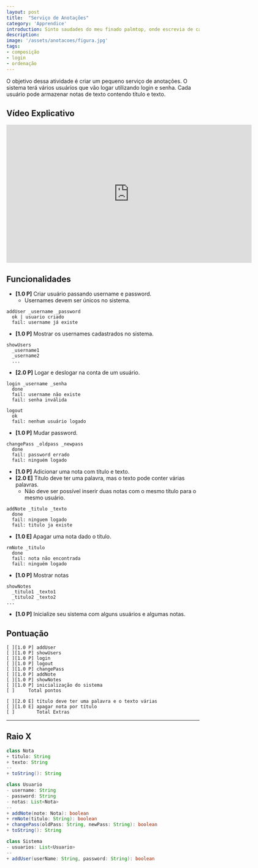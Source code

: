 ```yaml
---
layout: post
title:  "Serviço de Anotações"
category: 'Apprendice'
introduction: Sinto saudades do meu finado palmtop, onde escrevia de canetinha todos os meus insights. Com essa parada de smathphone e trocentos aplicativos de anotações, perdeu foi a graça.
description: 
image: '/assets/anotacoes/figura.jpg'
tags:
- composição
- login
- ordenação
---
```


O objetivo dessa atividade é criar um pequeno serviço de anotações. O sistema
terá vários usuários que vão logar utilizando login e senha. Cada usuário pode
armazenar notas de texto contendo título e texto.

## Vídeo Explicativo

<iframe width="640" height="360" src="https://www.youtube.com/embed/ggOdp0Eh7fc" frameborder="0" allowfullscreen></iframe>

## Funcionalidades

- **[1.0 P]** Criar usuário passando username e password.
    - Usernames devem ser únicos no sistema.

```
addUser _username _password
  ok | usuario criado
  fail: username já existe
```


- **[1.0 P]** Mostrar os usernames cadastrados no sistema.

```
showUsers
  _username1
  _username2
  ...
```

- **[2.0 P]** Logar e deslogar na conta de um usuário.

```
login _username _senha
  done
  fail: username não existe
  fail: senha inválida

logout
  ok
  fail: nenhum usuário logado
```


- **[1.0 P]** Mudar password.

```
changePass _oldpass _newpass
  done
  fail: password errado
  fail: ninguém logado
```


- **[1.0 P]** Adicionar uma nota com título e texto.
- **[2.0 E]** Título deve ter uma palavra, mas o texto pode conter várias palavras.
    - Não deve ser possível inserir duas notas com o mesmo título para o mesmo usuário.

```
addNote _titulo _texto
  done
  fail: ninguem logado
  fail: titulo ja existe
```


- **[1.0 E]** Apagar uma nota dado o título.

```
rmNote _titulo
  done
  fail: nota não encontrada
  fail: ninguém logado
```


- **[1.0 P]** Mostrar notas

```
showNotes
  _titulo1 _texto1
  _titulo2 _texto2
...
```


- **[1.0 P]** Inicialize seu sistema com alguns usuários e algumas notas.



## Pontuação

```
[ ][1.0 P] addUser
[ ][1.0 P] showUsers
[ ][1.0 P] login
[ ][1.0 P] logout
[ ][1.0 P] changePass
[ ][1.0 P] addNote
[ ][1.0 P] showNotes
[ ][1.0 P] inicialização do sistema
[ ]     Total pontos

[ ][2.0 E] título deve ter uma palavra e o texto várias
[ ][1.0 E] apagar nota por título
[ ]        Total Extras
```

---
## Raio X

````java
class Nota
+ titulo: String
+ texto: String
--
+ toString(): String

class Usuario
- username: String
- password: String
- notas: List<Nota>
--
+ addNote(note: Nota): boolean
+ rmNote(titulo: String): boolean
+ changePass(oldPass: String, newPass: String): boolean
+ toString(): String

class Sistema
- usuarios: List<Usuario>
--
+ addUser(userName: String, password: String): boolean


````